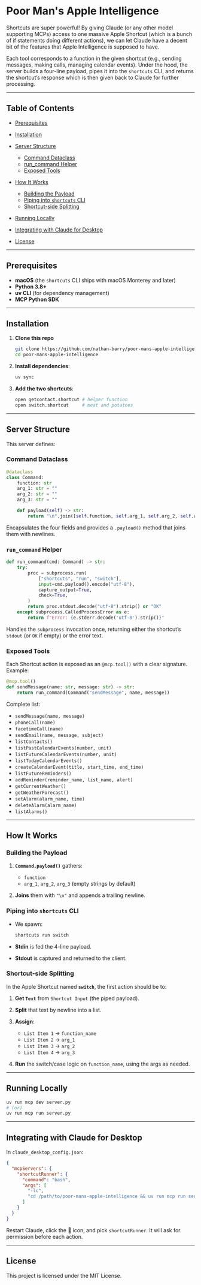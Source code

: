 # Poor Man's Apple Intelligence

Shortcuts are super powerful! By giving Claude (or any other model supporting MCPs) access to one massive Apple Shortcut (which is a bunch of if statements doing different actions), we can let Claude have a decent bit of the features that Apple Intelligence is supposed to have.

Each tool corresponds to a function in the given shortcut (e.g., sending messages, making calls, managing calendar events). Under the hood, the server builds a four-line payload, pipes it into the `shortcuts` CLI, and returns the shortcut’s response which is then given back to Claude for further processing.

---

## Table of Contents

* [Prerequisites](#prerequisites)
* [Installation](#installation)
* [Server Structure](#server-structure)

  * [Command Dataclass](#command-dataclass)
  * [run\_command Helper](#run_command-helper)
  * [Exposed Tools](#exposed-tools)
* [How It Works](#how-it-works)

  * [Building the Payload](#building-the-payload)
  * [Piping into `shortcuts` CLI](#piping-into-shortcuts-cli)
  * [Shortcut-side Splitting](#shortcut-side-splitting)
* [Running Locally](#running-locally)
* [Integrating with Claude for Desktop](#integrating-with-claude-for-desktop)
* [License](#license)

---

## Prerequisites

* **macOS** (the `shortcuts` CLI ships with macOS Monterey and later)
* **Python 3.8+**
* **uv CLI** (for dependency management)
* **MCP Python SDK**

---

## Installation

1. **Clone this repo**

   ```bash
   git clone https://github.com/nathan-barry/poor-mans-apple-intelligence.git
   cd poor-mans-apple-intelligence
   ```

2. **Install dependencies**:

   ```bash
   uv sync
   ```

3. **Add the two shortcuts**:

   ```bash
   open getcontact.shortcut # helper function
   open switch.shortcut     # meat and potatoes
   ```

---

## Server Structure

This server defines:

### Command Dataclass

```python
@dataclass
class Command:
    function: str
    arg_1: str = ""
    arg_2: str = ""
    arg_3: str = ""

    def payload(self) -> str:
        return "\n".join([self.function, self.arg_1, self.arg_2, self.arg_3]) + "\n"
```

Encapsulates the four fields and provides a `.payload()` method that joins them with newlines.

### `run_command` Helper

```python
def run_command(cmd: Command) -> str:
    try:
        proc = subprocess.run(
            ["shortcuts", "run", "switch"],
            input=cmd.payload().encode("utf-8"),
            capture_output=True,
            check=True,
        )
        return proc.stdout.decode("utf-8").strip() or "OK"
    except subprocess.CalledProcessError as e:
        return f"Error: {e.stderr.decode('utf-8').strip()}"
```

Handles the `subprocess` invocation once, returning either the shortcut’s `stdout` (or `OK` if empty) or the error text.

### Exposed Tools

Each Shortcut action is exposed as an `@mcp.tool()` with a clear signature. Example:

```python
@mcp.tool()
def sendMessage(name: str, message: str) -> str:
    return run_command(Command("sendMessage", name, message))
```

Complete list:

* `sendMessage(name, message)`
* `phoneCall(name)`
* `facetimeCall(name)`
* `sendEmail(name, message, subject)`
* `listContacts()`
* `listPastCalendarEvents(number, unit)`
* `listFutureCalendarEvents(number, unit)`
* `listTodayCalendarEvents()`
* `createCalendarEvent(title, start_time, end_time)`
* `listFutureReminders()`
* `addReminder(reminder_name, list_name, alert)`
* `getCurrentWeather()`
* `getWeatherForecast()`
* `setAlarm(alarm_name, time)`
* `deleteAlarm(alarm_name)`
* `listAlarms()`

---

## How It Works

### Building the Payload

1. **`Command.payload()`** gathers:

   * `function`
   * `arg_1`, `arg_2`, `arg_3` (empty strings by default)
2. **Joins** them with `"\n"` and appends a trailing newline.

### Piping into `shortcuts` CLI

* We spawn:

  ```bash
  shortcuts run switch
  ```
* **Stdin** is fed the 4-line payload.
* **Stdout** is captured and returned to the client.

### Shortcut-side Splitting

In the Apple Shortcut named **`switch`**, the first action should be to:

1. **Get `Text`** from `Shortcut Input` (the piped payload).
2. **Split** that text by newline into a list.
3. **Assign**:

   * `List Item 1` → `function_name`
   * `List Item 2` → `arg_1`
   * `List Item 3` → `arg_2`
   * `List Item 4` → `arg_3`
4. **Run** the switch/case logic on `function_name`, using the args as needed.

---

## Running Locally

```bash
uv run mcp dev server.py
# (or)
uv run mcp run server.py
```

---

## Integrating with Claude for Desktop

In `claude_desktop_config.json`:

```json
{
  "mcpServers": {
    "shortcutRunner": {
      "command": "bash",
      "args": [
        "-lc",
        "cd /path/to/poor-mans-apple-intelligence && uv run mcp run server.py"
      ]
    }
  }
}
```

Restart Claude, click the 🔨 icon, and pick `shortcutRunner`. It will ask for permission before each action.

---

## License

This project is licensed under the MIT License.
